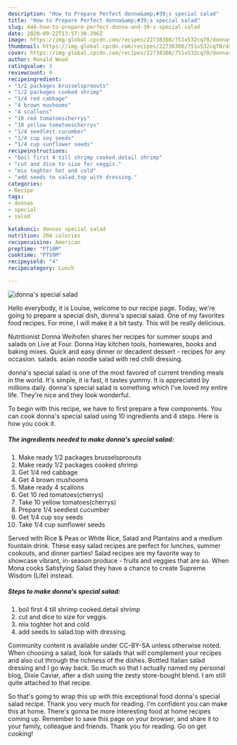 ```yaml
---
description: "How to Prepare Perfect donna&amp;#39;s special salad"
title: "How to Prepare Perfect donna&amp;#39;s special salad"
slug: 444-how-to-prepare-perfect-donna-and-39-s-special-salad
date: 2020-09-22T13:57:38.296Z
image: https://img-global.cpcdn.com/recipes/22738308/751x532cq70/donnas-special-salad-recipe-main-photo.jpg
thumbnail: https://img-global.cpcdn.com/recipes/22738308/751x532cq70/donnas-special-salad-recipe-main-photo.jpg
cover: https://img-global.cpcdn.com/recipes/22738308/751x532cq70/donnas-special-salad-recipe-main-photo.jpg
author: Ronald Wood
ratingvalue: 3
reviewcount: 9
recipeingredient:
- "1/2 packages brusselsproouts"
- "1/2 packages cooked shrimp"
- "1/4 red cabbage"
- "4 brown mushooms"
- "4 scallons"
- "10 red tomatoescherrys"
- "10 yellow tomatoescherrys"
- "1/4 seedlest cucumber"
- "1/4 cup soy seeds"
- "1/4 cup sunflower seeds"
recipeinstructions:
- "boil first 4 till shrimp cooked.detail shrimp"
- "cut and dice to size for veggis."
- "mix toghter hot and cold"
- "add seeds to salad.top with dressing."
categories:
- Recipe
tags:
- donnas
- special
- salad

katakunci: donnas special salad 
nutrition: 204 calories
recipecuisine: American
preptime: "PT10M"
cooktime: "PT59M"
recipeyield: "4"
recipecategory: Lunch

---
```



![donna&#39;s special salad](https://img-global.cpcdn.com/recipes/22738308/751x532cq70/donnas-special-salad-recipe-main-photo.jpg)

Hello everybody, it is Louise, welcome to our recipe page. Today, we're going to prepare a special dish, donna&#39;s special salad. One of my favorites food recipes. For mine, I will make it a bit tasty. This will be really delicious.

Nutritionist Donna Weihofen shares her recipes for summer soups and salads on Live at Four. Donna Hay kitchen tools, homewares, books and baking mixes. Quick and easy dinner or decadent dessert - recipes for any occasion. salads. asian noodle salad with red chilli dressing.

donna&#39;s special salad is one of the most favored of current trending meals in the world. It's simple, it is fast, it tastes yummy. It is appreciated by millions daily. donna&#39;s special salad is something which I've loved my entire life. They're nice and they look wonderful.


To begin with this recipe, we have to first prepare a few components. You can cook donna&#39;s special salad using 10 ingredients and 4 steps. Here is how you cook it.

<!--inarticleads1-->

##### The ingredients needed to make donna&#39;s special salad:

1. Make ready 1/2 packages brusselsproouts
1. Make ready 1/2 packages cooked shrimp
1. Get 1/4 red cabbage
1. Get 4 brown mushooms
1. Make ready 4 scallons
1. Get 10 red tomatoes(cherrys)
1. Take 10 yellow tomatoes(cherrys)
1. Prepare 1/4 seedlest cucumber
1. Get 1/4 cup soy seeds
1. Take 1/4 cup sunflower seeds


Served with Rice &amp; Peas or White Rice, Salad and Plantains and a medium fountain drink. These easy salad recipes are perfect for lunches, summer cookouts, and dinner parties! Salad recipes are my favorite way to showcase vibrant, in-season produce - fruits and veggies that are so. When Mona cooks Satisfying Salad they have a chance to create Supreme Wisdom (Life) instead. 

<!--inarticleads2-->

##### Steps to make donna&#39;s special salad:

1. boil first 4 till shrimp cooked.detail shrimp
1. cut and dice to size for veggis.
1. mix toghter hot and cold
1. add seeds to salad.top with dressing.


Community content is available under CC-BY-SA unless otherwise noted. When choosing a salad, look for salads that will complement your recipes and also cut through the richness of the dishes. Bottled Italian salad dressing and I go way back. So much so that I actually named my personal blog, Dixie Caviar, after a dish using the zesty store-bought blend. I am still quite attached to that recipe. 

So that's going to wrap this up with this exceptional food donna&#39;s special salad recipe. Thank you very much for reading. I'm confident you can make this at home. There's gonna be more interesting food at home recipes coming up. Remember to save this page on your browser, and share it to your family, colleague and friends. Thank you for reading. Go on get cooking!
